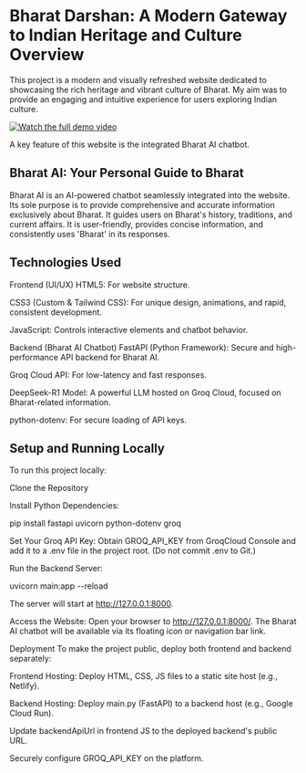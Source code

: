 <h1>Bharat Darshan: A Modern Gateway to Indian Heritage and Culture
Overview</h1>
This project is a modern and visually refreshed website dedicated to showcasing the rich heritage and vibrant culture of Bharat. My aim was to provide an engaging and intuitive experience for users exploring Indian culture.

[![Watch the full demo video](http://img.youtube.com/vi/38/0.jpg)](https://www.youtube.com/watch?v=fII9_hPRFzM)

A key feature of this website is the integrated Bharat AI chatbot.

<h2>Bharat AI: Your Personal Guide to Bharat</h2>
Bharat AI is an AI-powered chatbot seamlessly integrated into the website. Its sole purpose is to provide comprehensive and accurate information exclusively about Bharat. It guides users on Bharat's history, traditions, and current affairs. It is user-friendly, provides concise information, and consistently uses 'Bharat' in its responses.

<h2>Technologies Used</h2>
Frontend (UI/UX)
HTML5: For website structure.

CSS3 (Custom & Tailwind CSS): For unique design, animations, and rapid, consistent development.

JavaScript: Controls interactive elements and chatbot behavior.

Backend (Bharat AI Chatbot)
FastAPI (Python Framework): Secure and high-performance API backend for Bharat AI.

Groq Cloud API: For low-latency and fast responses.

DeepSeek-R1 Model: A powerful LLM hosted on Groq Cloud, focused on Bharat-related information.

python-dotenv: For secure loading of API keys.

<h2>Setup and Running Locally</h2>
To run this project locally:

Clone the Repository

Install Python Dependencies:

pip install fastapi uvicorn python-dotenv groq

Set Your Groq API Key: Obtain GROQ_API_KEY from GroqCloud Console and add it to a .env file in the project root. (Do not commit .env to Git.)

Run the Backend Server:

uvicorn main:app --reload

The server will start at http://127.0.0.1:8000.

Access the Website: Open your browser to http://127.0.0.1:8000/. The Bharat AI chatbot will be available via its floating icon or navigation bar link.

Deployment
To make the project public, deploy both frontend and backend separately:

Frontend Hosting: Deploy HTML, CSS, JS files to a static site host (e.g., Netlify).

Backend Hosting: Deploy main.py (FastAPI) to a backend host (e.g., Google Cloud Run).

Update backendApiUrl in frontend JS to the deployed backend's public URL.

Securely configure GROQ_API_KEY on the platform.
